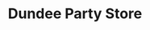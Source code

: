---
title: "Dundee Party Store"
url: /dundee/dundee-party-store-tecumseh-street/
shop: Lebensmittel
---